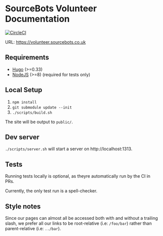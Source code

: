 # SourceBots Volunteer Documentation

[![CircleCI](https://circleci.com/gh/sourcebots/volunteer-docs.svg?style=svg)](https://circleci.com/gh/sourcebots/volunteer-docs)

URL: https://volunteer.sourcebots.co.uk

## Requirements
- [Hugo](https://gohugo.io) (>=0.33)
- [NodeJS](https://nodejs.org/) (>=8) (required for tests only)

## Local Setup
1. `npm install`
2. `git submodule update --init`
3. `./scripts/build.sh`

The site will be output to `public/`.


## Dev server
`./scripts/server.sh` will start a server on http://localhost:1313.

## Tests
Running tests locally is optional, as theyre automatically run by the CI in PRs.

Currently, the only test run is a spell-checker.

## Style notes

Since our pages can almost all be accessed both with and without a trailing
slash, we prefer all our links to be root-relative (i.e: `/foo/bar`) rather
than parent-relative (i.e: `../bar`).
